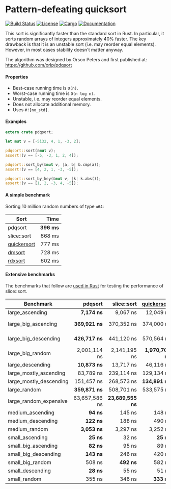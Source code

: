 # Pattern-defeating quicksort

[![Build Status](https://travis-ci.org/stjepang/pdqsort.svg?branch=master)](https://travis-ci.org/stjepang/pdqsort)
[![License](https://img.shields.io/badge/license-Apache--2.0%2FMIT-blue.svg)](https://github.com/stjepang/pdqsort)
[![Cargo](https://img.shields.io/crates/v/pdqsort.svg)](https://crates.io/crates/pdqsort)
[![Documentation](https://docs.rs/pdqsort/badge.svg)](https://docs.rs/pdqsort)

This sort is significantly faster than the standard sort in Rust. In particular, it sorts
random arrays of integers approximately 40% faster. The key drawback is that it is an unstable
sort (i.e. may reorder equal elements). However, in most cases stability doesn't matter anyway.

The algorithm was designed by Orson Peters and first published at: https://github.com/orlp/pdqsort

#### Properties

* Best-case running time is `O(n)`.
* Worst-case running time is `O(n log n)`.
* Unstable, i.e. may reorder equal elements.
* Does not allocate additional memory.
* Uses `#![no_std]`.

#### Examples

```rust
extern crate pdqsort;

let mut v = [-5i32, 4, 1, -3, 2];

pdqsort::sort(&mut v);
assert!(v == [-5, -3, 1, 2, 4]);

pdqsort::sort_by(&mut v, |a, b| b.cmp(a));
assert!(v == [4, 2, 1, -3, -5]);

pdqsort::sort_by_key(&mut v, |k| k.abs());
assert!(v == [1, 2, -3, 4, -5]);
```

#### A simple benchmark

Sorting 10 million random numbers of type `u64`:

| Sort              | Time       |
|-------------------|-----------:|
| pdqsort           | **396 ms** |
| slice::sort       |     668 ms |
| [quickersort][qs] |     777 ms |
| [dmsort][ds]      |     728 ms |
| [rdxsort][rs]     |     602 ms |

#### Extensive benchmarks

The benchmarks that follow are [used in Rust][bench] for testing the performance of slice::sort.

| Benchmark               | pdqsort           | slice::sort       | [quickersort][qs] | [dmsort][ds]      | [rdxsort][rs] |
|-------------------------|------------------:|------------------:|------------------:|------------------:|--------------:|
| large_ascending         |      **7,174 ns** |          9,067 ns |        12,049 ns  |         21,918 ns |    358,490 ns |
| large_big_ascending     |    **369,921 ns** |        370,352 ns |       374,000 ns  |        412,064 ns | 49,596,895 ns |
| large_big_descending    |    **426,717 ns** |        441,120 ns |       570,564 ns  |        814,455 ns | 49,675,077 ns |
| large_big_random        |      2,001,114 ns |      2,141,195 ns | **1,970,706 ns**  |      2,308,335 ns | 43,578,405 ns |
| large_descending        |     **10,873 ns** |         13,717 ns |        46,116 ns  |        143,599 ns |    347,355 ns |
| large_mostly_ascending  |         83,789 ns |        239,114 ns |       129,134 ns  |     **44,522 ns** |    352,691 ns |
| large_mostly_descending |        151,457 ns |        268,573 ns |   **134,891 ns**  |        282,361 ns |    349,217 ns |
| large_random            |    **359,871 ns** |        508,701 ns |       533,575 ns  |        543,719 ns |    399,124 ns |
| large_random_expensive  |     63,657,586 ns | **23,689,555 ns** |               -   |     31,210,721 ns |            -  |
| medium_ascending        |         **94 ns** |            145 ns |           148 ns  |            259 ns |      4,509 ns |
| medium_descending       |        **122 ns** |            188 ns |           490 ns  |          1,344 ns |      4,947 ns |
| medium_random           |      **3,053 ns** |          3,297 ns |         3,252 ns  |          3,722 ns |      6,466 ns |
| small_ascending         |         **25 ns** |             32 ns |        **25 ns**  |             47 ns |      1,597 ns |
| small_big_ascending     |         **82 ns** |             95 ns |            89 ns  |            136 ns |     35,749 ns |
| small_big_descending    |        **143 ns** |            246 ns |           420 ns  |            517 ns |     35,807 ns |
| small_big_random        |            508 ns |        **492 ns** |           582 ns  |            671 ns |     46,393 ns |
| small_descending        |         **28 ns** |             55 ns |            51 ns  |            232 ns |      1,595 ns |
| small_random            |            355 ns |            346 ns |       **333 ns**  |            484 ns |      3,841 ns |

[qs]: https://github.com/notriddle/quickersort
[ds]: https://github.com/emilk/drop-merge-sort
[rs]: https://github.com/crepererum/rdxsort-rs
[bench]: https://github.com/rust-lang/rust/blob/468227129d08b52c4cf90313b29fdad1b80e596b/src/libcollectionstest/slice.rs#L1406
